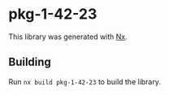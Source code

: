 # pkg-1-42-23

This library was generated with [Nx](https://nx.dev).

## Building

Run `nx build pkg-1-42-23` to build the library.
